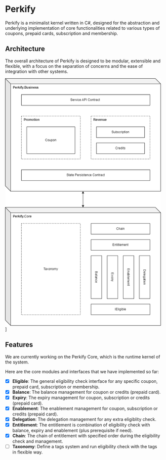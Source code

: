 # Perkify

Perkify is a minimalist kernel written in C#, designed for the abstraction and underlying implementation of core functionalities related to various types of coupons, prepaid cards, subscription and membership.

## Architecture

The overall architecture of Perkify is designed to be modular, extensible and flexible, with a focus on the separation of concerns and the ease of integration with other systems.

![Perkify Architecture](./doc/perkify.architecture.png)]

## Features

We are currently working on the Perkify Core, which is the runtime kernel of the system.

Here are the core modules and interfaces that we have implemented so far:
- [x] **Eligible**: The general eligibility check interface for any specific coupon, prepaid card, subscription or membership.
- [x] **Balance**: The balance management for coupon or credits (prepaid card).
- [x] **Expiry**: The expiry management for coupon, subscription or credits (prepaid card).
- [x] **Enablement**: The enablement management for coupon, subscription or credits (prepaid card).
- [x] **Delegation**: The delegation management for any extra eligiblity check.
- [x] **Entitlement**: The entitlement is combination of eligibility check with balance, expiry and enablement (plus prerequisite if need).
- [x] **Chain**: The chain of entitlement with specified order during the eligibility check and management.
- [ ] **Taxonomy**: Define a tags system and run eligibility check with the tags in flexible way.
